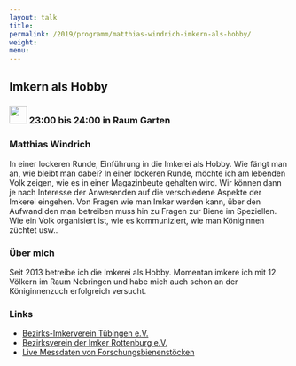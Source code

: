 ```yaml
---
layout: talk
title:
permalink: /2019/programm/matthias-windrich-imkern-als-hobby/
weight:
menu:
---
```

## Imkern als Hobby

### <img height = "32" src="../../../images/talk.svg"> 23:00 bis 24:00 in Raum Garten

### Matthias Windrich

In einer lockeren Runde, Einführung in die Imkerei als Hobby. Wie fängt man an, wie bleibt man dabei?  In einer lockeren Runde, möchte ich am lebenden Volk zeigen, wie es in einer Magazinbeute gehalten wird. Wir können dann je nach Interesse der Anwesenden auf die verschiedene Aspekte der Imkerei eingehen. Von Fragen wie man Imker werden kann, über den Aufwand den man betreiben muss hin zu Fragen zur Biene im Speziellen. Wie ein Volk organisiert ist, wie es kommuniziert, wie man Königinnen züchtet usw..

### Über mich

Seit 2013 betreibe ich die Imkerei als Hobby. Momentan imkere ich mit 12 Völkern im Raum Nebringen und habe mich auch schon an der Königinnenzuch erfolgreich versucht.

### Links

- <a href="https://www.imkerverein-tuebingen.de" target="_blank">Bezirks-Imkerverein Tübingen e.V.</a>
- <a href="http://www.imkerverein-rottenburg.de" target="_blank">Bezirksverein der Imker Rottenburg e.V.</a>
- <a href="https://www.hobos.de" target="_blank">Live Messdaten von Forschungsbienenstöcken</a>